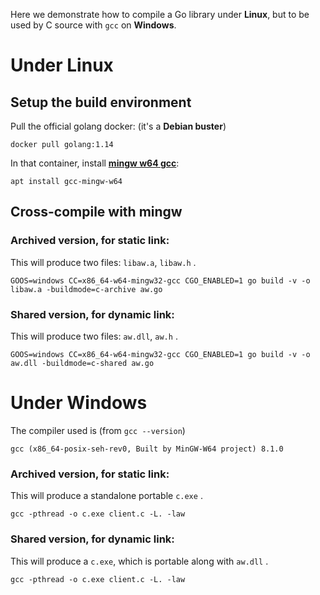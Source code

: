 Here we demonstrate how to compile a Go library under **Linux**, but to be used by C source with `gcc` on **Windows**.

# Under Linux

## Setup the build environment

Pull the official golang docker: (it's a **Debian buster**)
```
docker pull golang:1.14
```
In that container, install [**mingw w64 gcc**](https://packages.debian.org/source/buster/gcc-mingw-w64):
```
apt install gcc-mingw-w64
```

## Cross-compile with mingw

### Archived version, for static link:
This will produce two files: `libaw.a`, `libaw.h` .
```
GOOS=windows CC=x86_64-w64-mingw32-gcc CGO_ENABLED=1 go build -v -o libaw.a -buildmode=c-archive aw.go
```

### Shared version, for dynamic link:

This will produce two files: `aw.dll`, `aw.h` .
```
GOOS=windows CC=x86_64-w64-mingw32-gcc CGO_ENABLED=1 go build -v -o aw.dll -buildmode=c-shared aw.go
```

# Under Windows

The compiler used is (from `gcc --version`)
```
gcc (x86_64-posix-seh-rev0, Built by MinGW-W64 project) 8.1.0
```

### Archived version, for static link:

This will produce a standalone portable `c.exe` .
```
gcc -pthread -o c.exe client.c -L. -law
```

### Shared version, for dynamic link:

This will produce a `c.exe`, which is portable along with `aw.dll` .
```
gcc -pthread -o c.exe client.c -L. -law
```

